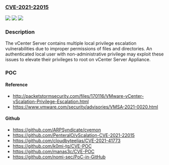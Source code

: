 ### [CVE-2021-22015](https://cve.mitre.org/cgi-bin/cvename.cgi?name=CVE-2021-22015)
![](https://img.shields.io/static/v1?label=Product&message=VMware%20vCenter%20Server%2C%20VMware%20Cloud%20Foundation&color=blue)
![](https://img.shields.io/static/v1?label=Version&message=n%2Fa&color=blue)
![](https://img.shields.io/static/v1?label=Vulnerability&message=Multiple%20local%20privilege%20escalation%20vulnerabilities&color=brighgreen)

### Description

The vCenter Server contains multiple local privilege escalation vulnerabilities due to improper permissions of files and directories. An authenticated local user with non-administrative privilege may exploit these issues to elevate their privileges to root on vCenter Server Appliance.

### POC

#### Reference
- http://packetstormsecurity.com/files/170116/VMware-vCenter-vScalation-Privilege-Escalation.html
- https://www.vmware.com/security/advisories/VMSA-2021-0020.html

#### Github
- https://github.com/ARPSyndicate/cvemon
- https://github.com/PenteraIO/vScalation-CVE-2021-22015
- https://github.com/cloudbyteelias/CVE-2021-41773
- https://github.com/k0mi-tg/CVE-POC
- https://github.com/manas3c/CVE-POC
- https://github.com/nomi-sec/PoC-in-GitHub

